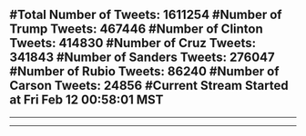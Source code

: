 #Total Number of Tweets: 1611254 
#Number of Trump Tweets: 467446
#Number of Clinton Tweets: 414830
#Number of Cruz Tweets: 341843
#Number of Sanders Tweets: 276047
#Number of Rubio Tweets: 86240
#Number of Carson Tweets: 24856
#Current Stream Started at Fri Feb 12 00:58:01 MST
---
---
---
